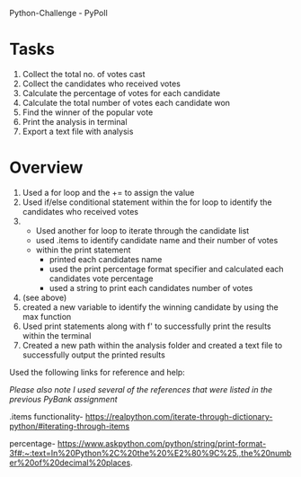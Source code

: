 Python-Challenge - PyPoll

Tasks
=====
1. Collect the total no. of votes cast
2. Collect the candidates who received votes
3. Calculate the percentage of votes for each candidate
4. Calculate the total number of votes each candidate won
5. Find the winner of the popular vote
6. Print the analysis in terminal
7. Export a text file with analysis


Overview
========
1. Used a for loop and the += to assign the value
2. Used if/else conditional statement within the for loop to identify the candidates who received votes
3. 
    - Used another for loop to iterate through the candidate list
    - used .items to identify candidate name and their number of votes
    - within the print statement
        - printed each candidates name
        - used the print percentage format specifier and calculated each candidates vote percentage
        - used a string to print each candidates number of votes
4. (see above)
5. created a new variable to identify the winning candidate by using the max function
6. Used print statements along with f' to successfully print the results within the terminal
7. Created a new path within the analysis folder and created a text file to successfully output the printed results 


Used the following links for reference and help:

*Please also note I used several of the references that were listed in the previous PyBank assignment*

.items functionality-
https://realpython.com/iterate-through-dictionary-python/#iterating-through-items

percentage-
https://www.askpython.com/python/string/print-format-3f#:~:text=In%20Python%2C%20the%20%E2%80%9C%25.,the%20number%20of%20decimal%20places.
